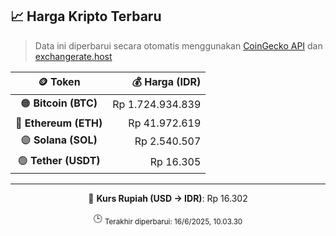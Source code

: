 

<!-- HARGA_KRIPTO -->
## 📈 Harga Kripto Terbaru

> Data ini diperbarui secara otomatis menggunakan [CoinGecko API](https://www.coingecko.com/) dan [exchangerate.host](https://exchangerate.host/)

<div align="center">

| 🪙 Token | 💰 Harga (IDR) |
|:------:|---------------:|
| 🟠 **Bitcoin (BTC)**   | Rp 1.724.934.839 |
| 🔵 **Ethereum (ETH)**  | Rp 41.972.619 |
| 🟣 **Solana (SOL)**    | Rp 2.540.507 |
| 🟢 **Tether (USDT)**   | Rp 16.305 |

---

💱 **Kurs Rupiah (USD → IDR)**: Rp 16.302

🕒 <sub>Terakhir diperbarui: 16/6/2025, 10.03.30</sub>

</div>
<!-- /HARGA_KRIPTO -->